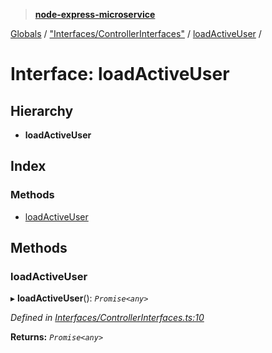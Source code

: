 > **[node-express-microservice](../README.md)**

[Globals](../globals.md) / ["Interfaces/ControllerInterfaces"](../modules/_interfaces_controllerinterfaces_.md) / [loadActiveUser](_interfaces_controllerinterfaces_.loadactiveuser.md) /

# Interface: loadActiveUser

## Hierarchy

* **loadActiveUser**

## Index

### Methods

* [loadActiveUser](_interfaces_controllerinterfaces_.loadactiveuser.md#loadactiveuser)

## Methods

###  loadActiveUser

▸ **loadActiveUser**(): *`Promise<any>`*

*Defined in [Interfaces/ControllerInterfaces.ts:10](https://github.com/lukebellamy053/express-microservice/blob/3c4f8e9/src/Interfaces/ControllerInterfaces.ts#L10)*

**Returns:** *`Promise<any>`*